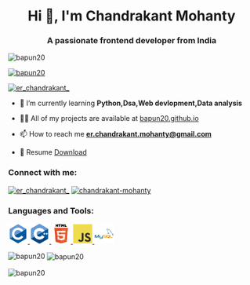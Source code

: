 <h1 align="center">Hi 👋, I'm Chandrakant Mohanty</h1>
<h3 align="center">A passionate frontend developer from India</h3>

<p align="left"> <img src="https://komarev.com/ghpvc/?username=bapun20&label=Profile%20views&color=0e75b6&style=flat" alt="bapun20" /> </p>

<p align="left"> <a href="https://github.com/ryo-ma/github-profile-trophy"><img src="https://github-profile-trophy.vercel.app/?username=bapun20" alt="bapun20" /></a> </p>

<p align="left"> <a href="https://twitter.com/er_chandrakant_" target="blank"><img src="https://img.shields.io/twitter/follow/er_chandrakant_?logo=twitter&style=for-the-badge" alt="er_chandrakant_" /></a> </p>

- 🌱 I’m currently learning **Python,Dsa,Web devlopment,Data analysis**

- 👨‍💻 All of my projects are available at [bapun20.github.io](bapun20.github.io)

- 📫 How to reach me **er.chandrakant.mohanty@gmail.com**

- 📄 Resume [Download](https://docs.google.com/document/d/1Egl3BuSg4zt0stDSnErdG3G6Wn_nx5JZicqo9h5z0XM/edit?usp=sharing)

<h3 align="left">Connect with me:</h3>
<p align="left">
<a href="https://twitter.com/er_chandrakant_" target="blank"><img align="center" src="https://raw.githubusercontent.com/rahuldkjain/github-profile-readme-generator/master/src/images/icons/Social/twitter.svg" alt="er_chandrakant_" height="30" width="40" /></a>
<a href="https://linkedin.com/in/chandrakant-mohanty" target="blank"><img align="center" src="https://raw.githubusercontent.com/rahuldkjain/github-profile-readme-generator/master/src/images/icons/Social/linked-in-alt.svg" alt="chandrakant-mohanty" height="30" width="40" /></a>
</p>

<h3 align="left">Languages and Tools:</h3>
<p align="left"> <a href="https://www.cprogramming.com/" target="_blank" rel="noreferrer"> <img src="https://raw.githubusercontent.com/devicons/devicon/master/icons/c/c-original.svg" alt="c" width="40" height="40"/> </a> <a href="https://www.w3schools.com/cpp/" target="_blank" rel="noreferrer"> <img src="https://raw.githubusercontent.com/devicons/devicon/master/icons/cplusplus/cplusplus-original.svg" alt="cplusplus" width="40" height="40"/> </a> <a href="https://www.w3.org/html/" target="_blank" rel="noreferrer"> <img src="https://raw.githubusercontent.com/devicons/devicon/master/icons/html5/html5-original-wordmark.svg" alt="html5" width="40" height="40"/> </a> <a href="https://developer.mozilla.org/en-US/docs/Web/JavaScript" target="_blank" rel="noreferrer"> <img src="https://raw.githubusercontent.com/devicons/devicon/master/icons/javascript/javascript-original.svg" alt="javascript" width="40" height="40"/> </a> <a href="https://www.mysql.com/" target="_blank" rel="noreferrer"> <img src="https://raw.githubusercontent.com/devicons/devicon/master/icons/mysql/mysql-original-wordmark.svg" alt="mysql" width="40" height="40"/> </a> </p>

<p><img align="left" src="https://github-readme-stats.vercel.app/api/top-langs?username=bapun20&show_icons=true&locale=en&layout=compact" alt="bapun20" /></p>

<p>&nbsp;<img align="center" src="https://github-readme-stats.vercel.app/api?username=bapun20&show_icons=true&locale=en" alt="bapun20" /></p>

<p><img align="center" src="https://github-readme-streak-stats.herokuapp.com/?user=bapun20&" alt="bapun20" /></p>

